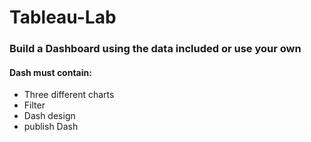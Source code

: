# Tableau-Lab

### Build a Dashboard using the data included or use your own
#### Dash must contain:
- Three different charts
- Filter
- Dash design
- publish Dash
